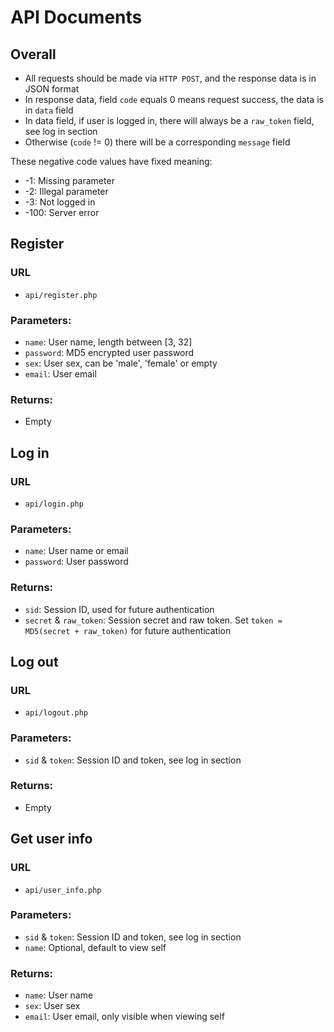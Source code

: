 # API Documents

## Overall

* All requests should be made via `HTTP POST`, and the response data is in JSON format
* In response data, field `code` equals 0 means request success, the data is in `data` field
* In data field, if user is logged in, there will always be a `raw_token` field, see log in section
* Otherwise (`code` != 0) there will be a corresponding `message` field

These negative code values have fixed meaning:

* -1: Missing parameter
* -2: Illegal parameter
* -3: Not logged in
* -100: Server error

## Register

### URL

* `api/register.php`

### Parameters:

* `name`: User name, length between [3, 32]
* `password`: MD5 encrypted user password
* `sex`: User sex, can be 'male', 'female' or empty
* `email`: User email

### Returns:

* Empty

## Log in

### URL

* `api/login.php`

### Parameters:

* `name`: User name or email
* `password`: User password

### Returns:

* `sid`: Session ID, used for future authentication
* `secret` & `raw_token`: Session secret and raw token. Set `token = MD5(secret + raw_token)` for future authentication

## Log out

### URL

* `api/logout.php`

### Parameters:

* `sid` & `token`: Session ID and token, see log in section

### Returns:

* Empty

## Get user info

### URL

* `api/user_info.php`

### Parameters:

* `sid` & `token`: Session ID and token, see log in section
* `name`: Optional, default to view self

### Returns:

* `name`: User name
* `sex`: User sex
* `email`: User email, only visible when viewing self
